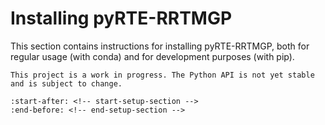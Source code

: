 # Installing pyRTE-RRTMGP

This section contains instructions for installing pyRTE-RRTMGP, both for regular usage (with conda) and for development purposes (with pip).

```{warning}
This project is a work in progress. The Python API is not yet stable and is subject to change.
```

```{include} ../../../README.md
:start-after: <!-- start-setup-section -->
:end-before: <!-- end-setup-section -->
```

